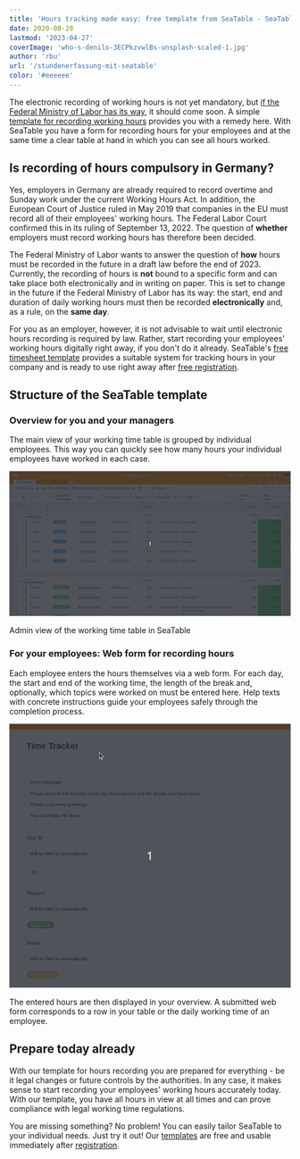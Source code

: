 ```yaml
---
title: 'Hours tracking made easy: free template from SeaTable - SeaTable'
date: 2020-08-28
lastmod: '2023-04-27'
coverImage: 'who-s-denilo-3ECPkzvwlBs-unsplash-scaled-1.jpg'
author: 'rbu'
url: '/stundenerfassung-mit-seatable'
color: '#eeeeee'
---
```


The electronic recording of working hours is not yet mandatory, but [if the Federal Ministry of Labor has its way](https://www.tagesschau.de/wirtschaft/unternehmen/arbeitszeit-erfassung-heil-101.html), it should come soon. A simple [template for recording working hours](https://seatable.io/en/arbeitszeiterfassung/) provides you with a remedy here. With SeaTable you have a form for recording hours for your employees and at the same time a clear table at hand in which you can see all hours worked.

## Is recording of hours compulsory in Germany?

Yes, employers in Germany are already required to record overtime and Sunday work under the current Working Hours Act. In addition, the European Court of Justice ruled in May 2019 that companies in the EU must record all of their employees' working hours. The Federal Labor Court confirmed this in its ruling of September 13, 2022. The question of **whether** employers must record working hours has therefore been decided.

The Federal Ministry of Labor wants to answer the question of **how** hours must be recorded in the future in a draft law before the end of 2023. Currently, the recording of hours is **not** bound to a specific form and can take place both electronically and in writing on paper. This is set to change in the future if the Federal Ministry of Labor has its way: the start, end and duration of daily working hours must then be recorded **electronically** and, as a rule, on the **same day**.

For you as an employer, however, it is not advisable to wait until electronic hours recording is required by law. Rather, start recording your employees' working hours digitally right away, if you don't do it already. SeaTable's [free timesheet template](https://seatable.io/en/vorlage/fyp0x2y-s-ut3m-wcbpzbq/) provides a suitable system for tracking hours in your company and is ready to use right away after [free registration](https://seatable.io/en/registrierung/).

## Structure of the SeaTable template

### Overview for you and your managers

The main view of your working time table is grouped by individual employees. This way you can quickly see how many hours your individual employees have worked in each case.

![Admin view for working time recording](images/Working-Time-Admin-View.gif)

Admin view of the working time table in SeaTable

### For your employees: Web form for recording hours

Each employee enters the hours themselves via a web form. For each day, the start and end of the working time, the length of the break and, optionally, which topics were worked on must be entered here. Help texts with concrete instructions guide your employees safely through the completion process.

![Working time recording via web form in the employee app](images/Arbeitszeiterfassung.gif)

The entered hours are then displayed in your overview. A submitted web form corresponds to a row in your table or the daily working time of an employee.

## Prepare today already

With our template for hours recording you are prepared for everything - be it legal changes or future controls by the authorities. In any case, it makes sense to start recording your employees' working hours accurately today. With our template, you have all hours in view at all times and can prove compliance with legal working time regulations.

You are missing something? No problem! You can easily tailor SeaTable to your individual needs. Just try it out! Our [templates](https://seatable.io/en/vorlagen/) are free and usable immediately after [registration](https://seatable.io/en/registrierung/).
